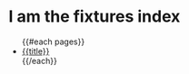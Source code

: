 # I am the fixtures index

<ul>
  {{#each pages}}
    <li><a href="{{href}}" other="{{href}}">{{title}}</a> </li>
  {{/each}}
<ul>
